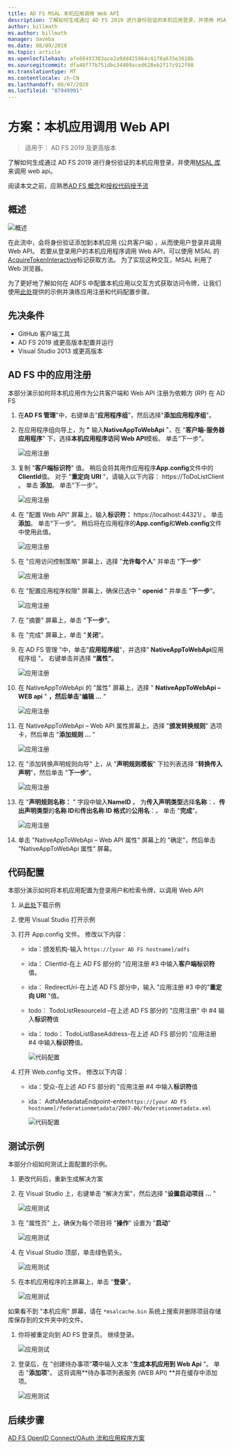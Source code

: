 ```yaml
---
title: AD FS MSAL 本机应用调用 Web API
description: 了解如何生成通过 AD FS 2019 进行身份验证的本机应用登录，并使用 MSAL 库来调用 web Api。
author: billmath
ms.author: billmath
manager: daveba
ms.date: 08/09/2019
ms.topic: article
ms.openlocfilehash: afe68493303ace2a9dd415964c41f8a635e3618b
ms.sourcegitcommit: dfa48f77b751dbc34409aced628eb2f17c912f08
ms.translationtype: MT
ms.contentlocale: zh-CN
ms.lasthandoff: 08/07/2020
ms.locfileid: "87949991"
---
```

# <a name="scenario-native-app-calling-web-api"></a>方案：本机应用调用 Web API
>适用于： AD FS 2019 及更高版本

了解如何生成通过 AD FS 2019 进行身份验证的本机应用登录，并使用[MSAL 库](https://github.com/AzureAD/microsoft-authentication-library-for-dotnet/wiki)来调用 web api。

阅读本文之前，应熟悉[AD FS 概念](../ad-fs-openid-connect-oauth-concepts.md)和[授权代码授予流](../../overview/ad-fs-openid-connect-oauth-flows-scenarios.md#authorization-code-grant-flow)

## <a name="overview"></a>概述

 ![概述](media/adfs-msal-native-app-web-api/native1.png)

在此流中，会将身份验证添加到本机应用 (公共客户端) ，从而使用户登录并调用 Web API。 若要从登录用户的本机应用程序调用 Web API，可以使用 MSAL 的[AcquireTokenInteractive](/dotnet/api/microsoft.identity.client.ipublicclientapplication.acquiretokeninteractive?view=azure-dotnet#Microsoft_Identity_Client_IPublicClientApplication_AcquireTokenInteractive_System_Collections_Generic_IEnumerable_System_String__)标记获取方法。 为了实现这种交互，MSAL 利用了 Web 浏览器。

为了更好地了解如何在 ADFS 中配置本机应用以交互方式获取访问令牌，让我们使用[此处](https://github.com/microsoft/adfs-sample-msal-dotnet-native-to-webapi)提供的示例并演练应用注册和代码配置步骤。


## <a name="pre-requisites"></a>先决条件

- GitHub 客户端工具
- AD FS 2019 或更高版本配置并运行
- Visual Studio 2013 或更高版本

## <a name="app-registration-in-ad-fs"></a>AD FS 中的应用注册
本部分演示如何将本机应用作为公共客户端和 Web API 注册为依赖方 (RP) 在 AD FS

  1. 在**AD FS 管理**"中，右键单击"**应用程序组**"，然后选择"**添加应用程序组**"。

  2. 在应用程序组向导上，为 **"** 输入**NativeAppToWebApi** "，在 "**客户端-服务器应用程序**" 下，选择**本机应用程序访问 Web API**模板。 单击“下一步”。

      ![应用注册](media/adfs-msal-native-app-web-api/native2.png)

  3. 复制 "**客户端标识符**" 值。 稍后会将其用作应用程序**App.config**文件中的**ClientId**值。 对于 "**重定向 URI** "，请输入以下内容： https://ToDoListClient 。 单击 **添加**。 单击“下一步”。

     ![应用注册](media/adfs-msal-native-app-web-api/native3.png)

  4. 在 "配置 Web API" 屏幕上，输入**标识符：** https://localhost:44321/ 。 单击 **添加**。 单击“下一步”。 稍后将在应用程序的**App.config**和**Web.config**文件中使用此值。

     ![应用注册](media/adfs-msal-native-app-web-api/native4.png)

  5. 在 "应用访问控制策略" 屏幕上，选择 "**允许每个人**" 并单击 "**下一步**"

     ![应用注册](media/adfs-msal-native-app-web-api/native5.png)

  6. 在 "配置应用程序权限" 屏幕上，确保已选中 " **openid** " 并单击 "**下一步**"。

     ![应用注册](media/adfs-msal-native-app-web-api/native6.png)

  7. 在 "摘要" 屏幕上，单击 "**下一步**"。

  8. 在 "完成" 屏幕上，单击 "**关闭**"。

  9. 在 AD FS 管理 "中，单击"**应用程序组**"，并选择" **NativeAppToWebApi**应用程序组 "。 右键单击并选择 **“属性”**。

      ![应用注册](media/adfs-msal-native-app-web-api/native7.png)

  10. 在 NativeAppToWebApi 的 "属性" 屏幕上，选择 " **NativeAppToWebApi – WEB api** " **，然后单击**"**编辑 ...** "

      ![应用注册](media/adfs-msal-native-app-web-api/native8.png)

  11. 在 NativeAppToWebApi – Web API 属性屏幕上，选择 "**颁发转换规则**" 选项卡，然后单击 "**添加规则 ...** "

      ![应用注册](media/adfs-msal-native-app-web-api/native9.png)

  12. 在 "添加转换声明规则向导" 上，从 "**声明规则模板**" 下拉列表选择 "**转换传入声明**"，然后单击 "**下一步**"。

      ![应用注册](media/adfs-msal-native-app-web-api/native10.png)

  13. 在 "**声明规则名称：** " 字段中输入**NameID** 。 为**传入声明类型**选择**名称**：、**传出声明类型**的**名称 ID**和**传出名称 ID 格式**的**公用名**：。 单击 "**完成**"。

      ![应用注册](media/adfs-msal-native-app-web-api/native11.png)

  14. 单击 "NativeAppToWebApi – Web API 属性" 屏幕上的 "确定"，然后单击 "NativeAppToWebApi 属性" 屏幕。

## <a name="code-configuration"></a>代码配置
本部分演示如何将本机应用配置为登录用户和检索令牌，以调用 Web API

1. 从[此处](https://github.com/microsoft/adfs-sample-msal-dotnet-native-to-webapi)下载示例

2. 使用 Visual Studio 打开示例

3. 打开 App.config 文件。 修改以下内容：
   - ida：颁发机构-输入 h`ttps://[your AD FS hostname]/adfs`
   - ida： ClientId-在上 AD FS 部分的 "应用注册 #3 中输入**客户端标识符**值。
   - ida： RedirectUri-在上述 AD FS 部分中，输入 "应用注册 #3 中的"**重定向 URI** "值。
   - todo： TodoListResourceId –在上述 AD FS 部分的 "应用注册" 中 #4 输入**标识符**值
   - ida： todo： TodoListBaseAddress-在上述 AD FS 部分的 "应用注册 #4 中输入**标识符**值。

     ![代码配置](media/adfs-msal-native-app-web-api/native12.png)

 4. 打开 Web.config 文件。 修改以下内容：
    - ida：受众-在上述 AD FS 部分的 "应用注册 #4 中输入**标识符**值
    - ida： AdfsMetadataEndpoint-enter`https://[your AD FS hostname]/federationmetadata/2007-06/federationmetadata.xml`

      ![代码配置](media/adfs-msal-native-app-web-api/native13.png)

## <a name="test-the-sample"></a>测试示例
本部分介绍如何测试上面配置的示例。

  1. 更改代码后，重新生成解决方案

  2. 在 Visual Studio 上，右键单击 "解决方案"，然后选择 "**设置启动项目 ...** "

     ![应用测试](media/adfs-msal-native-app-web-api/native14.png)

  3. 在 "属性页" 上，确保为每个项目将 "**操作**" 设置为 "**启动**"

     ![应用测试](media/adfs-msal-native-app-web-api/native15.png)

  4. 在 Visual Studio 顶部，单击绿色箭头。

     ![应用测试](media/adfs-msal-native-app-web-api/native16.png)

  5. 在本机应用程序的主屏幕上，单击 "**登录**"。

     ![应用测试](media/adfs-msal-native-app-web-api/native17.png)

   如果看不到 "本机应用" 屏幕，请在 `*msalcache.bin` 系统上搜索并删除项目存储库保存到的文件夹中的文件。

  1. 你将被重定向到 AD FS 登录页。 继续登录。

      ![应用测试](media/adfs-msal-native-app-web-api/native18.png)

  2. 登录后，在 "创建待办事项"**项**中输入文本 "**生成本机应用到 Web Api** "。 单击 "**添加项**"。  这将调用**待办事项列表服务 (WEB API) **并在缓存中添加项。

       ![应用测试](media/adfs-msal-native-app-web-api/native19.png)

## <a name="next-steps"></a>后续步骤
[AD FS OpenID Connect/OAuth 流和应用程序方案](../../overview/ad-fs-openid-connect-oauth-flows-scenarios.md)
